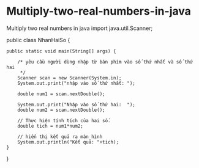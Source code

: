# Multiply-two-real-numbers-in-java
Multiply two real numbers in java
import java.util.Scanner;
 
public class NhanHaiSo {
 
    public static void main(String[] args) {
 
        /* yêu cầu người dùng nhập từ bàn phím vào số thứ nhất và số thứ hai
         */
        Scanner scan = new Scanner(System.in);
        System.out.print("nhập vào số thứ nhất: ");
 
        double num1 = scan.nextDouble();
 
        System.out.print("Nhập vào số thứ hai:  ");
        double num2 = scan.nextDouble();
 
        // Thực hiện tính tích của hai số.
        double tich = num1*num2;
 
        // hiển thị kết quả ra màn hình
        System.out.println("Kết quả: "+tich);
    }
}
